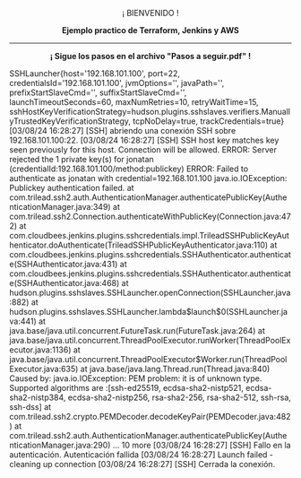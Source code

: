 <p align="center">¡ BIENVENIDO !</p>
<p align="center"><b>Ejemplo practico de Terraform, Jenkins y AWS</b></p>
<hr>
<p align="center"><b>¡ Sigue los pasos en el archivo "Pasos a seguir.pdf" !</b></p>
SSHLauncher{host='192.168.101.100', port=22, credentialsId='192.168.101.100', jvmOptions='', javaPath='', prefixStartSlaveCmd='', suffixStartSlaveCmd='', launchTimeoutSeconds=60, maxNumRetries=10, retryWaitTime=15, sshHostKeyVerificationStrategy=hudson.plugins.sshslaves.verifiers.ManuallyTrustedKeyVerificationStrategy, tcpNoDelay=true, trackCredentials=true}
[03/08/24 16:28:27] [SSH] abriendo una conexión SSH sobre 192.168.101.100:22.
[03/08/24 16:28:27] [SSH] SSH host key matches key seen previously for this host. Connection will be allowed.
ERROR: Server rejected the 1 private key(s) for jonatan (credentialId:192.168.101.100/method:publickey)
ERROR: Failed to authenticate as jonatan with credential=192.168.101.100
java.io.IOException: Publickey authentication failed.
	at com.trilead.ssh2.auth.AuthenticationManager.authenticatePublicKey(AuthenticationManager.java:349)
	at com.trilead.ssh2.Connection.authenticateWithPublicKey(Connection.java:472)
	at com.cloudbees.jenkins.plugins.sshcredentials.impl.TrileadSSHPublicKeyAuthenticator.doAuthenticate(TrileadSSHPublicKeyAuthenticator.java:110)
	at com.cloudbees.jenkins.plugins.sshcredentials.SSHAuthenticator.authenticate(SSHAuthenticator.java:431)
	at com.cloudbees.jenkins.plugins.sshcredentials.SSHAuthenticator.authenticate(SSHAuthenticator.java:468)
	at hudson.plugins.sshslaves.SSHLauncher.openConnection(SSHLauncher.java:882)
	at hudson.plugins.sshslaves.SSHLauncher.lambda$launch$0(SSHLauncher.java:441)
	at java.base/java.util.concurrent.FutureTask.run(FutureTask.java:264)
	at java.base/java.util.concurrent.ThreadPoolExecutor.runWorker(ThreadPoolExecutor.java:1136)
	at java.base/java.util.concurrent.ThreadPoolExecutor$Worker.run(ThreadPoolExecutor.java:635)
	at java.base/java.lang.Thread.run(Thread.java:840)
Caused by: java.io.IOException: PEM problem: it is of unknown type. Supported algorithms are :[ssh-ed25519, ecdsa-sha2-nistp521, ecdsa-sha2-nistp384, ecdsa-sha2-nistp256, rsa-sha2-256, rsa-sha2-512, ssh-rsa, ssh-dss]
	at com.trilead.ssh2.crypto.PEMDecoder.decodeKeyPair(PEMDecoder.java:482)
	at com.trilead.ssh2.auth.AuthenticationManager.authenticatePublicKey(AuthenticationManager.java:290)
	... 10 more
[03/08/24 16:28:27] [SSH] Fallo en la autenticación.
Autenticación fallida
[03/08/24 16:28:27] Launch failed - cleaning up connection
[03/08/24 16:28:27] [SSH] Cerrada la conexión.
